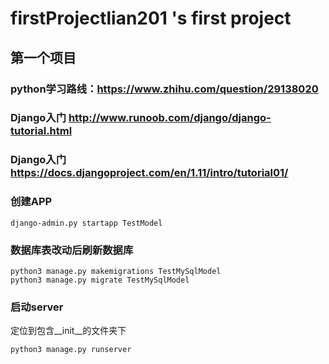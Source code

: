# firstProjectlian201 's first project

## 第一个项目
### python学习路线：https://www.zhihu.com/question/29138020

### Django入门 http://www.runoob.com/django/django-tutorial.html

### Django入门 https://docs.djangoproject.com/en/1.11/intro/tutorial01/



### 创建APP
```
django-admin.py startapp TestModel
```

### 数据库表改动后刷新数据库
```
python3 manage.py makemigrations TestMySqlModel
python3 manage.py migrate TestMySqlModel
```

### 启动server
定位到包含__init__的文件夹下
```
python3 manage.py runserver
```

